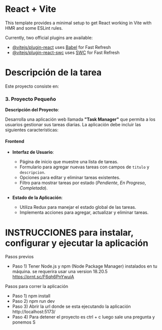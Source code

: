 # React + Vite

This template provides a minimal setup to get React working in Vite with HMR and some ESLint rules.

Currently, two official plugins are available:

- [@vitejs/plugin-react](https://github.com/vitejs/vite-plugin-react/blob/main/packages/plugin-react/README.md) uses [Babel](https://babeljs.io/) for Fast Refresh
- [@vitejs/plugin-react-swc](https://github.com/vitejs/vite-plugin-react-swc) uses [SWC](https://swc.rs/) for Fast Refresh


# Descripción de la tarea
Este proyecto consiste en:
### 3. Proyecto Pequeño

**Descripción del Proyecto**:

Desarrolla una aplicación web llamada **"Task Manager"** que permita a los usuarios gestionar sus tareas diarias. La aplicación debe incluir las siguientes características:

#### Frontend

- **Interfaz de Usuario**:
  - Página de inicio que muestre una lista de tareas.
  - Formulario para agregar nuevas tareas con campos de `titulo` y `descripcion`.
  - Opciones para editar y eliminar tareas existentes.
  - Filtro para mostrar tareas por estado (*Pendiente*, *En Progreso*, *Completada*).

- **Estado de la Aplicación**:
  - Utiliza Redux para manejar el estado global de las tareas.
  - Implementa acciones para agregar, actualizar y eliminar tareas.

# INSTRUCCIONES para instalar, configurar y ejecutar la aplicación
Pasos previos
 - Paso 1) Tener Node.js y npm (Node Package Manager) instalados en tu máquina.
    se requerira usar una version 18.20.5 https://prnt.sc/F6qh6PnYwuiA

Pasos para correr la aplicación
 - Paso 1) npm install
 - Paso 2) npm run dev
 - Paso 3) Abrir la url donde se esta ejecutando la aplicación http://localhost:5173/
 - Paso 4) Para detener el proyecto es ctrl + c luego sale una pregunta y ponemos S
